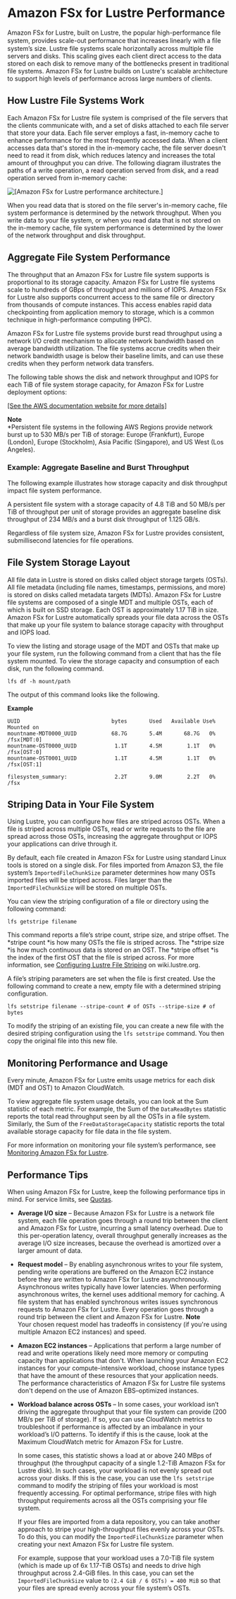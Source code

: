 # Amazon FSx for Lustre Performance<a name="performance"></a>

Amazon FSx for Lustre, built on Lustre, the popular high\-performance file system, provides scale\-out performance that increases linearly with a ﬁle system’s size\. Lustre file systems scale horizontally across multiple file servers and disks\. This scaling gives each client direct access to the data stored on each disk to remove many of the bottlenecks present in traditional file systems\. Amazon FSx for Lustre builds on Lustre's scalable architecture to support high levels of performance across large numbers of clients\.

## How Lustre File Systems Work<a name="how-lustre-fs-work"></a>

 Each Amazon FSx for Lustre file system is comprised of the file servers that the clients communicate with, and a set of disks attached to each file server that store your data\. Each file server employs a fast, in\-memory cache to enhance performance for the most frequently accessed data\. When a client accesses data that's stored in the in\-memory cache, the file server doesn't need to read it from disk, which reduces latency and increases the total amount of throughput you can drive\. The following diagram illustrates the paths of a write operation, a read operation served from disk, and a read operation served from in\-memory cache: 

![\[Amazon FSx for Lustre performance architecture.\]](http://docs.aws.amazon.com/fsx/latest/LustreGuide/images/LustrePerfDiagram.png)

 When you read data that is stored on the file server's in\-memory cache, file system performance is determined by the network throughput\. When you write data to your file system, or when you read data that is not stored on the in\-memory cache, file system performance is determined by the lower of the network throughput and disk throughput\. 

## Aggregate File System Performance<a name="fsx-aggregate-perf"></a>

The throughput that an Amazon FSx for Lustre file system supports is proportional to its storage capacity\. Amazon FSx for Lustre file systems scale to hundreds of GBps of throughput and millions of IOPS\. Amazon FSx for Lustre also supports concurrent access to the same file or directory from thousands of compute instances\. This access enables rapid data checkpointing from application memory to storage, which is a common technique in high\-performance computing \(HPC\)\.

Amazon FSx for Lustre file systems provide burst read throughput using a network I/O credit mechanism to allocate network bandwidth based on average bandwidth utilization\. The file systems accrue credits when their network bandwidth usage is below their baseline limits, and can use these credits when they perform network data transfers\.

The following table shows the disk and network throughput and IOPS for each TiB of file system storage capacity, for Amazon FSx for Lustre deployment options:

[\[See the AWS documentation website for more details\]](http://docs.aws.amazon.com/fsx/latest/LustreGuide/performance.html)

**Note**  
\*Persistent file systems in the following AWS Regions provide network burst up to 530 MB/s per TiB of storage: Europe \(Frankfurt\), Europe \(London\), Europe \(Stockholm\), Asia Pacific \(Singapore\), and US West \(Los Angeles\)\.

### Example: Aggregate Baseline and Burst Throughput<a name="example-persistant-throughput"></a>

The following example illustrates how storage capacity and disk throughput impact file system performance\.

A persistent file system with a storage capacity of 4\.8 TiB and 50 MB/s per TiB of throughput per unit of storage provides an aggregate baseline disk throughput of 234 MB/s and a burst disk throughput of 1\.125 GB/s\.

Regardless of file system size, Amazon FSx for Lustre provides consistent, submillisecond latencies for file operations\.

## File System Storage Layout<a name="storage-layout"></a>

All file data in Lustre is stored on disks called object storage targets \(OSTs\)\. All file metadata \(including file names, timestamps, permissions, and more\) is stored on disks called metadata targets \(MDTs\)\. Amazon FSx for Lustre file systems are composed of a single MDT and multiple OSTs, each of which is built on SSD storage\. Each OST is approximately 1\.17 TiB in size\. Amazon FSx for Lustre automatically spreads your file data across the OSTs that make up your file system to balance storage capacity with throughput and IOPS load\. 

To view the listing and storage usage of the MDT and OSTs that make up your file system, run the following command from a client that has the file system mounted\. To view the storage capacity and consumption of each disk, run the following command\.

```
lfs df -h mount/path
```

The output of this command looks like the following\.

**Example**  

```
UUID                             bytes       Used   Available Use% Mounted on
mountname-MDT0000_UUID           68.7G       5.4M       68.7G   0% /fsx[MDT:0]
mountname-OST0000_UUID            1.1T       4.5M        1.1T   0% /fsx[OST:0]
mountname-OST0001_UUID            1.1T       4.5M        1.1T   0% /fsx[OST:1]

filesystem_summary:               2.2T       9.0M        2.2T   0% /fsx
```

## Striping Data in Your File System<a name="striping-data"></a>

Using Lustre, you can configure how files are striped across OSTs\. When a file is striped across multiple OSTs, read or write requests to the file are spread across those OSTs, increasing the aggregate throughput or IOPS your applications can drive through it\. 

By default, each file created in Amazon FSx for Lustre using standard Linux tools is stored on a single disk\. For files imported from Amazon S3, the file system’s `ImportedFileChunkSize` parameter determines how many OSTs imported files will be striped across\. Files larger than the `ImportedFileChunkSize` will be stored on multiple OSTs\.

You can view the striping configuration of a file or directory using the following command:

```
lfs getstripe filename
```

This command reports a file’s stripe count, stripe size, and stripe offset\. The *stripe count *is how many OSTs the file is striped across\. The *stripe size *is how much continuous data is stored on an OST\. The *stripe offset *is the index of the first OST that the file is striped across\. For more information, see [Configuring Lustre File Striping](http://wiki.lustre.org/Configuring_Lustre_File_Striping) on wiki\.lustre\.org\.

A file’s striping parameters are set when the file is first created\. Use the following command to create a new, empty file with a determined striping configuration\.

```
lfs setstripe filename --stripe-count # of OSTs --stripe-size # of bytes
```

To modify the striping of an existing file, you can create a new file with the desired striping configuration using the `lfs setstripe` command\. You then copy the original file into this new file\.

## Monitoring Performance and Usage<a name="performance-monitoring"></a>

Every minute, Amazon FSx for Lustre emits usage metrics for each disk \(MDT and OST\) to Amazon CloudWatch\.

To view aggregate file system usage details, you can look at the Sum statistic of each metric\. For example, the Sum of the `DataReadBytes` statistic reports the total read throughput seen by all the OSTs in a file system\. Similarly, the Sum of the `FreeDataStorageCapacity` statistic reports the total available storage capacity for file data in the file system\.

For more information on monitoring your file system’s performance, see [Monitoring Amazon FSx for Lustre](monitoring_overview.md)\.

## Performance Tips<a name="performance-tips"></a>

When using Amazon FSx for Lustre, keep the following performance tips in mind\. For service limits, see [Quotas](limits.md)\.
+ **Average I/O size** – Because Amazon FSx for Lustre is a network file system, each file operation goes through a round trip between the client and Amazon FSx for Lustre, incurring a small latency overhead\. Due to this per\-operation latency, overall throughput generally increases as the average I/O size increases, because the overhead is amortized over a larger amount of data\.
+ **Request model** – By enabling asynchronous writes to your file system, pending write operations are buffered on the Amazon EC2 instance before they are written to Amazon FSx for Lustre asynchronously\. Asynchronous writes typically have lower latencies\. When performing asynchronous writes, the kernel uses additional memory for caching\. A file system that has enabled synchronous writes issues synchronous requests to Amazon FSx for Lustre\. Every operation goes through a round trip between the client and Amazon FSx for Lustre\.
**Note**  
Your chosen request model has tradeoffs in consistency \(if you're using multiple Amazon EC2 instances\) and speed\.
+ **Amazon EC2 instances** – Applications that perform a large number of read and write operations likely need more memory or computing capacity than applications that don't\. When launching your Amazon EC2 instances for your compute\-intensive workload, choose instance types that have the amount of these resources that your application needs\. The performance characteristics of Amazon FSx for Lustre file systems don't depend on the use of Amazon EBS–optimized instances\.
+ **Workload balance across OSTs** – In some cases, your workload isn’t driving the aggregate throughput that your file system can provide \(200 MB/s per TiB of storage\)\. If so, you can use CloudWatch metrics to troubleshoot if performance is affected by an imbalance in your workload’s I/O patterns\. To identify if this is the cause, look at the Maximum CloudWatch metric for Amazon FSx for Lustre\.

  In some cases, this statistic shows a load at or above 240 MBps of throughput \(the throughput capacity of a single 1\.2\-TiB Amazon FSx for Lustre disk\)\. In such cases, your workload is not evenly spread out across your disks\. If this is the case, you can use the `lfs setstripe` command to modify the striping of files your workload is most frequently accessing\. For optimal performance, stripe files with high throughput requirements across all the OSTs comprising your file system\.

  If your files are imported from a data repository, you can take another approach to stripe your high\-throughput files evenly across your OSTs\. To do this, you can modify the `ImportedFileChunkSize` parameter when creating your next Amazon FSx for Lustre file system\.

  For example, suppose that your workload uses a 7\.0\-TiB file system \(which is made up of 6x 1\.17\-TiB OSTs\) and needs to drive high throughput across 2\.4\-GiB files\. In this case, you can set the `ImportedFileChunkSize` value to `(2.4 GiB / 6 OSTs) = 400 MiB` so that your files are spread evenly across your file system’s OSTs\.